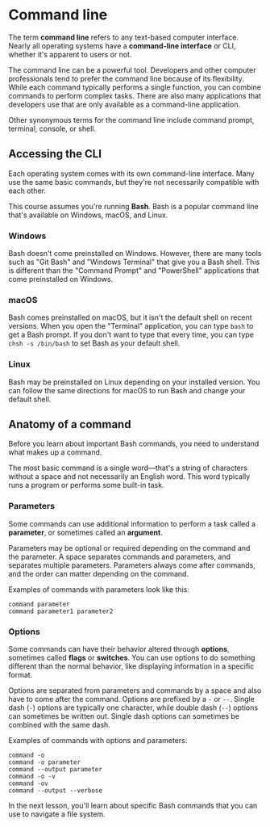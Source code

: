 # Command line

The term **command line** refers to any text-based computer interface. Nearly all operating systems have a **command-line interface** or CLI, whether it's apparent to users or not.

The command line can be a powerful tool. Developers and other computer professionals tend to prefer the command line because of its flexibility. While each command typically performs a single function, you can combine commands to perform complex tasks. There are also many applications that developers use that are only available as a command-line application.

Other synonymous terms for the command line include command prompt, terminal, console, or shell.

## Accessing the CLI
Each operating system comes with its own command-line interface. Many use the same basic commands, but they're not necessarily compatible with each other.

This course assumes you're running **Bash**. Bash is a popular command line that's available on Windows, macOS, and Linux.

### Windows
Bash doesn't come preinstalled on Windows. However, there are many tools such as "Git Bash" and "Windows Terminal" that give you a Bash shell. This is different than the "Command Prompt" and "PowerShell" applications that come preinstalled on Windows.

### macOS
Bash comes preinstalled on macOS, but it isn't the default shell on recent versions. When you open the "Terminal" application, you can type `bash` to get a Bash prompt. If you don't want to type that every time, you can type `chsh -s /bin/bash` to set Bash as your default shell.

### Linux
Bash may be preinstalled on Linux depending on your installed version. You can follow the same directions for macOS to run Bash and change your default shell.

## Anatomy of a command
Before you learn about important Bash commands, you need to understand what makes up a command.

The most basic command is a single word—that's a string of characters without a space and not necessarily an English word. This word typically runs a program or performs some built-in task.

### Parameters
Some commands can use additional information to perform a task called a **parameter**, or sometimes called an **argument**.

Parameters may be optional or required depending on the command and the parameter. A space separates commands and parameters, and separates multiple parameters. Parameters always come after commands, and the order can matter depending on the command.

Examples of commands with parameters look like this:
```shell
command parameter
command parameter1 parameter2
```

### Options
Some commands can have their behavior altered through **options**, sometimes called **flags** or **switches**. You can use options to do something different than the normal behavior, like displaying information in a specific format.

Options are separated from parameters and commands by a space and also have to come after the command. Options are prefixed by a `-` or `--`. Single dash (`-`) options are typically one character, while double dash (`--`) options can sometimes be written out. Single dash options can sometimes be combined with the same dash.

Examples of commands with options and parameters:
```shell
command -o
command -o parameter
command --output parameter
command -o -v
command -ov
command --output --verbose
```

In the next lesson, you'll learn about specific Bash commands that you can use to navigate a file system.